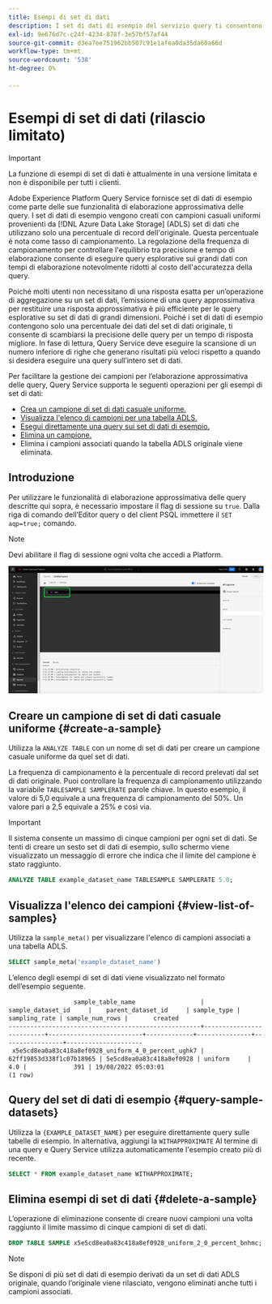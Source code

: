 ```yaml
---
title: Esempi di set di dati
description: I set di dati di esempio del servizio query ti consentono di eseguire query esplorative sui grandi dati con un tempo di elaborazione notevolmente ridotto al costo dell’accuratezza della query. Questa guida fornisce informazioni su come gestire i campioni per approssimare l’elaborazione delle query
exl-id: 9e676d7c-c24f-4234-878f-3e57bf57af44
source-git-commit: d3ea7ee751962bb507c91e1afea0da35da60a66d
workflow-type: tm+mt
source-wordcount: '538'
ht-degree: 0%

---
```


# Esempi di set di dati (rilascio limitato)

>[!IMPORTANT]
>
>La funzione di esempi di set di dati è attualmente in una versione limitata e non è disponibile per tutti i clienti.

Adobe Experience Platform Query Service fornisce set di dati di esempio come parte delle sue funzionalità di elaborazione approssimativa delle query. I set di dati di esempio vengono creati con campioni casuali uniformi provenienti da [!DNL Azure Data Lake Storage] (ADLS) set di dati che utilizzano solo una percentuale di record dell&#39;originale. Questa percentuale è nota come tasso di campionamento. La regolazione della frequenza di campionamento per controllare l&#39;equilibrio tra precisione e tempo di elaborazione consente di eseguire query esplorative sui grandi dati con tempi di elaborazione notevolmente ridotti al costo dell&#39;accuratezza della query.

Poiché molti utenti non necessitano di una risposta esatta per un’operazione di aggregazione su un set di dati, l’emissione di una query approssimativa per restituire una risposta approssimativa è più efficiente per le query esplorative su set di dati di grandi dimensioni. Poiché i set di dati di esempio contengono solo una percentuale dei dati del set di dati originale, ti consente di scambiarsi la precisione delle query per un tempo di risposta migliore. In fase di lettura, Query Service deve eseguire la scansione di un numero inferiore di righe che generano risultati più veloci rispetto a quando si desidera eseguire una query sull’intero set di dati.

Per facilitare la gestione dei campioni per l’elaborazione approssimativa delle query, Query Service supporta le seguenti operazioni per gli esempi di set di dati:

- [Crea un campione di set di dati casuale uniforme.](#create-a-sample)
- [Visualizza l&#39;elenco di campioni per una tabella ADLS.](#view-list-of-samples)
- [Esegui direttamente una query sui set di dati di esempio.](#query-sample-datasets)
- [Elimina un campione.](#delete-a-sample)
- Elimina i campioni associati quando la tabella ADLS originale viene eliminata.

## Introduzione

Per utilizzare le funzionalità di elaborazione approssimativa delle query descritte qui sopra, è necessario impostare il flag di sessione su `true`. Dalla riga di comando dell’Editor query o del client PSQL immettere il `SET aqp=true;` comando.

>[!NOTE]
>
>Devi abilitare il flag di sessione ogni volta che accedi a Platform.

![Editor query con il comando &#39;SET aqp=true;&#39; evidenziato.](../images/essential-concepts/set-session-flag.png)

## Creare un campione di set di dati casuale uniforme {#create-a-sample}

Utilizza la `ANALYZE TABLE` con un nome di set di dati per creare un campione casuale uniforme da quel set di dati.

La frequenza di campionamento è la percentuale di record prelevati dal set di dati originale. Puoi controllare la frequenza di campionamento utilizzando la variabile `TABLESAMPLE SAMPLERATE` parole chiave. In questo esempio, il valore di 5,0 equivale a una frequenza di campionamento del 50%. Un valore pari a 2,5 equivale a 25% e così via.

>[!IMPORTANT]
>
>Il sistema consente un massimo di cinque campioni per ogni set di dati. Se tenti di creare un sesto set di dati di esempio, sullo schermo viene visualizzato un messaggio di errore che indica che il limite del campione è stato raggiunto.

```sql
ANALYZE TABLE example_dataset_name TABLESAMPLE SAMPLERATE 5.0;
```

## Visualizza l&#39;elenco dei campioni {#view-list-of-samples}

Utilizza la `sample_meta()` per visualizzare l&#39;elenco di campioni associati a una tabella ADLS.

```sql
SELECT sample_meta('example_dataset_name')
```

L’elenco degli esempi di set di dati viene visualizzato nel formato dell’esempio seguente.

```shell
                  sample_table_name                  |    sample_dataset_id     |    parent_dataset_id     | sample_type | sampling_rate | sample_num_rows |       created      
-----------------------------------------------------+--------------------------+--------------------------+-------------+---------------+-----------------+---------------------
 x5e5cd8ea0a83c418a8ef0928_uniform_4_0_percent_ughk7 | 62ff19853d338f1c07b18965 | 5e5cd8ea0a83c418a8ef0928 | uniform     |           4.0 |             391 | 19/08/2022 05:03:01
(1 row)
```

## Query del set di dati di esempio {#query-sample-datasets}

Utilizza la `{EXAMPLE_DATASET_NAME}` per eseguire direttamente query sulle tabelle di esempio. In alternativa, aggiungi la `WITHAPPROXIMATE` Al termine di una query e Query Service utilizza automaticamente l&#39;esempio creato più di recente.

```sql
SELECT * FROM example_dataset_name WITHAPPROXIMATE;
```

## Elimina esempi di set di dati {#delete-a-sample}

L’operazione di eliminazione consente di creare nuovi campioni una volta raggiunto il limite massimo di cinque campioni di set di dati.

```sql
DROP TABLE SAMPLE x5e5cd8ea0a83c418a8ef0928_uniform_2_0_percent_bnhmc;
```

>[!NOTE]
>
>Se disponi di più set di dati di esempio derivati da un set di dati ADLS originale, quando l’originale viene rilasciato, vengono eliminati anche tutti i campioni associati.
